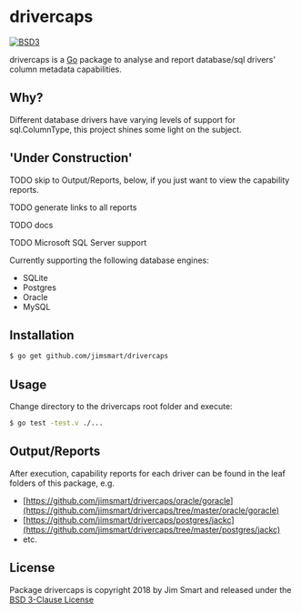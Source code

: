 # drivercaps

[![BSD3](https://img.shields.io/badge/license-BSD3-blue.svg?style=flat)](LICENSE.md)

drivercaps is a [Go](https://golang.org) package to analyse and report database/sql drivers' column metadata capabilities.


## Why?

Different database drivers have varying levels of support for sql.ColumnType, this project shines some light on the subject.


## 'Under Construction'

TODO skip to Output/Reports, below, if you just want to view the capability reports.

TODO generate links to all reports

TODO docs

TODO Microsoft SQL Server support


Currently supporting the following database engines:

- SQLite
- Postgres
- Oracle
- MySQL


## Installation
```bash
$ go get github.com/jimsmart/drivercaps
```

## Usage

Change directory to the drivercaps root folder and execute:

```bash
$ go test -test.v ./...
```

## Output/Reports

After execution, capability reports for each driver can be found in the leaf folders of this package, e.g.

- [https://github.com/jimsmart/drivercaps/oracle/goracle](https://github.com/jimsmart/drivercaps/tree/master/oracle/goracle)
- [https://github.com/jimsmart/drivercaps/postgres/jackc](https://github.com/jimsmart/drivercaps/tree/master/postgres/jackc)
- etc.


## License

Package drivercaps is copyright 2018 by Jim Smart and released under the [BSD 3-Clause License](LICENSE.md)
